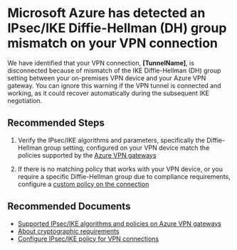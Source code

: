 <properties
pageTitle="VPN tunnel negotiation failed due to IKE Diffie-Hellman group mismatch"
description="My VPN tunnel is disconnected due to mismatch in IKE Diffie-Hellman group"
infoBubbleText="Issues with your S2S VPN connection were detected. See details on the right."
service="microsoft.network"
resource="VirtualNetworkGateway"
authors="yushwang"
ms.author="yushwang"
displayOrder="10"
articleId="SendingNotifyMessageInvalidKEPayload"
diagnosticScenario="SendingNotifyMessageInvalidKEPayload"
selfHelpType="Diagnostics"
supportTopicIds="32591145,32591158,32591149,32591152,32591155"
resourceTags="windows"
productPesIds=""
cloudEnvironments="Public"
/>

# Microsoft Azure has detected an IPsec/IKE Diffie-Hellman (DH) group mismatch on your VPN connection
<!--issueDescription-->
We have identified that your VPN connection, **<!--$TunnelName-->[TunnelName]<!--/$TunnelName-->**, is disconnected because of mismatch of the IKE Diffie-Hellman (DH) group setting between your on-premises VPN device and your Azure VPN gateway. You can ignore this warning if the VPN tunnel is connected and working, as it could recover automatically during the subsequent IKE negotiation.

## Recommended Steps

1. Verify the IPsec/IKE algorithms and parameters, specifically the Diffie-Hellman group setting, configured on your VPN device match the policies supported by the [Azure VPN gateways](https://docs.microsoft.com/azure/vpn-gateway/vpn-gateway-about-vpn-devices#ipsec)

2. If there is no matching policy that works with your VPN device, or you require a specific Diffie-Hellman group due to compliance requirements, configure a [custom policy on the connection](https://docs.microsoft.com/azure/vpn-gateway/vpn-gateway-ipsecikepolicy-rm-powershell)

## Recommended Documents

* [Supported IPsec/IKE algorithms and policies on Azure VPN gateways](https://docs.microsoft.com/azure/vpn-gateway/vpn-gateway-about-vpn-devices#ipsec)
* [About cryptographic requirements](https://docs.microsoft.com/azure/vpn-gateway/vpn-gateway-about-compliance-crypto)
* [Configure IPsec/IKE policy for VPN connections](https://docs.microsoft.com/azure/vpn-gateway/vpn-gateway-ipsecikepolicy-rm-powershell)
